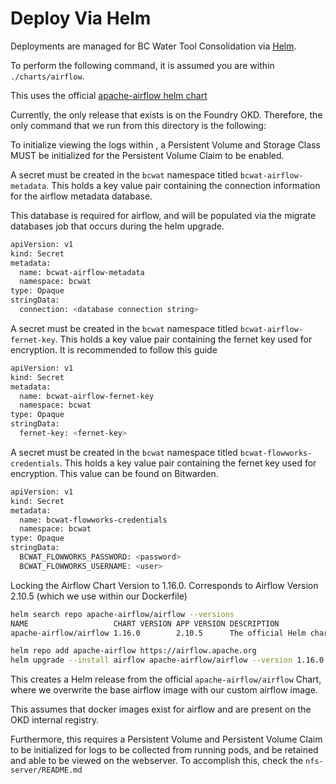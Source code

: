 # Deploy Via Helm

Deployments are managed for BC Water Tool Consolidation via [Helm](https://helm.sh/docs/).

To perform the following command, it is assumed you are within `./charts/airflow`.

This uses the official [apache-airflow helm chart](https://github.com/apache/airflow/blob/main/chart/README.md)

Currently, the only release that exists is on the Foundry OKD. Therefore, the only command that we run from this directory is the following:

To initialize viewing the logs within , a Persistent Volume and Storage Class MUST be initialized for the Persistent Volume Claim to be enabled.

A secret must be created in the `bcwat` namespace titled `bcwat-airflow-metadata`. This holds a key value pair containing the connection information for the airflow metadata database.

This database is required for airflow, and will be populated via the migrate databases job that occurs during the helm upgrade.

```bash
apiVersion: v1
kind: Secret
metadata:
  name: bcwat-airflow-metadata
  namespace: bcwat
type: Opaque
stringData:
  connection: <database connection string>
```

A secret must be created in the `bcwat` namespace titled `bcwat-airflow-fernet-key`. This holds a key value pair containing the fernet key used for encryption. It is recommended to follow this guide

```bash
apiVersion: v1
kind: Secret
metadata:
  name: bcwat-airflow-fernet-key
  namespace: bcwat
type: Opaque
stringData:
  fernet-key: <fernet-key>
```

A secret must be created in the `bcwat` namespace titled `bcwat-flowworks-credentials`. This holds a key value pair containing the fernet key used for encryption. This value can be found on Bitwarden.

```bash
apiVersion: v1
kind: Secret
metadata:
  name: bcwat-flowworks-credentials
  namespace: bcwat
type: Opaque
stringData:
  BCWAT_FLOWWORKS_PASSWORD: <password>
  BCWAT_FLOWWORKS_USERNAME: <user>
```

Locking the Airflow Chart Version to 1.16.0. Corresponds to Airflow Version 2.10.5 (which we use within our Dockerfile)

```bash
helm search repo apache-airflow/airflow --versions
NAME                   CHART VERSION APP VERSION DESCRIPTION
apache-airflow/airflow 1.16.0        2.10.5      The official Helm chart to deploy Apache Airflo...
```

```bash
helm repo add apache-airflow https://airflow.apache.org
helm upgrade --install airflow apache-airflow/airflow --version 1.16.0 --namespace bcwat --create-namespace -f values.yaml
```

This creates a Helm release from the official `apache-airflow/airflow` Chart, where we overwrite the base airflow image with our custom airflow image.

This assumes that docker images exist for airflow and are present on the OKD internal registry.

Furthermore, this requires a Persistent Volume and Persistent Volume Claim to be initialized for logs to be collected from running pods, and be retained and able to be viewed on the webserver. To accomplish this, check the `nfs-server/README.md`
